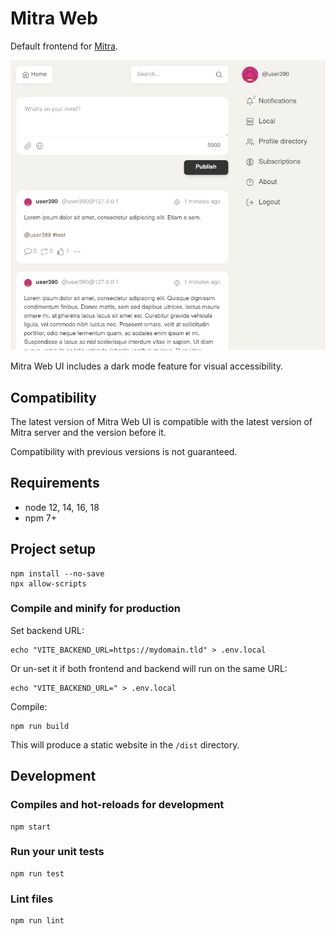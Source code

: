 # Mitra Web

Default frontend for [Mitra](https://codeberg.org/silverpill/mitra).

<img width="650" src="screenshot.png" alt="screenshot">

Mitra Web UI includes a dark mode feature for visual accessibility.

## Compatibility

The latest version of Mitra Web UI is compatible with the latest version of Mitra server and the version before it.

Compatibility with previous versions is not guaranteed.

## Requirements

- node 12, 14, 16, 18
- npm 7+

## Project setup

```
npm install --no-save
npx allow-scripts
```

### Compile and minify for production

Set backend URL:

```
echo "VITE_BACKEND_URL=https://mydomain.tld" > .env.local
```

Or un-set it if both frontend and backend will run on the same URL:

```
echo "VITE_BACKEND_URL=" > .env.local
```

Compile:

```
npm run build
```

This will produce a static website in the `/dist` directory.

## Development

### Compiles and hot-reloads for development

```
npm start
```

### Run your unit tests

```
npm run test
```

### Lint files

```
npm run lint
```
